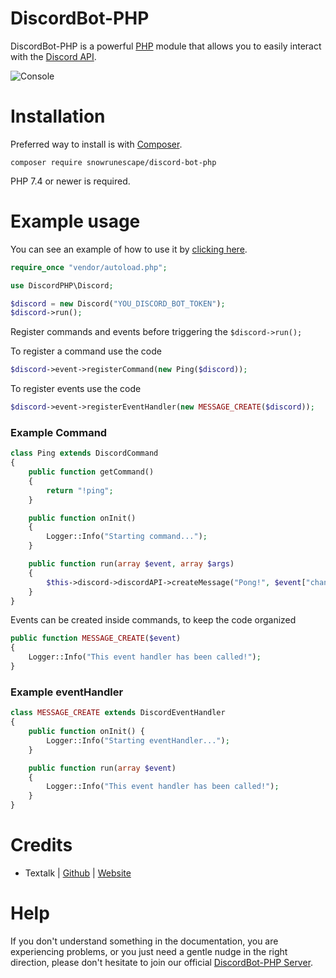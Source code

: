 # DiscordBot-PHP
DiscordBot-PHP is a powerful [PHP](https://github.com/php) module that allows you to easily interact with the [Discord API](https://discordapp.com/developers/docs/intro).

![Console](https://i.imgur.com/2Svi59h.png)

# Installation
Preferred way to install is with [Composer](https://getcomposer.org/).

```
composer require snowrunescape/discord-bot-php
```

PHP 7.4 or newer is required.

# Example usage
You can see an example of how to use it by [clicking here](https://github.com/SnowRunescape/DiscordBot-PHP-Example).

```PHP
require_once "vendor/autoload.php";

use DiscordPHP\Discord;

$discord = new Discord("YOU_DISCORD_BOT_TOKEN");
$discord->run();
```

Register commands and events before triggering the `$discord->run();`

To register a command use the code
```PHP
$discord->event->registerCommand(new Ping($discord));
```

To register events use the code
```PHP
$discord->event->registerEventHandler(new MESSAGE_CREATE($discord));
```

### Example Command

```PHP
class Ping extends DiscordCommand
{
    public function getCommand()
    {
        return "!ping";
    }

    public function onInit()
    {
        Logger::Info("Starting command...");
    }

    public function run(array $event, array $args)
    {
        $this->discord->discordAPI->createMessage("Pong!", $event["channel_id"]);
    }
}
```

Events can be created inside commands, to keep the code organized

```PHP
public function MESSAGE_CREATE($event)
{
    Logger::Info("This event handler has been called!");
}
```

### Example eventHandler

```PHP
class MESSAGE_CREATE extends DiscordEventHandler
{
    public function onInit() {
        Logger::Info("Starting eventHandler...");
    }

    public function run(array $event)
    {
        Logger::Info("This event handler has been called!");
    }
}
```

# Credits
* Textalk | [Github](https://github.com/Textalk) | [Website](https://www.textalk.se/) 

# Help
If you don't understand something in the documentation, you are experiencing problems, or you just need a gentle nudge in the right direction, please don't hesitate to join our official [DiscordBot-PHP Server](https://discord.snowdev.com.br).
